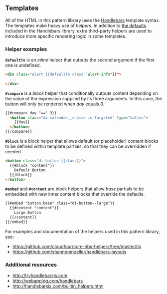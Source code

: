 ## Templates

All of the HTML in this pattern library uses the [Handlebars](http://handlebarsjs.com) template syntax. The templates make heavy use of _helpers_. In addition to [the defaults](http://handlebarsjs.com/builtin_helpers.html) included in the Handlebars library, extra third-party helpers are used to introduce more specific rendering logic in some templates.

### Helper examples

**`defaultTo`** is an _inline_ helper that outputs the second argument if the first one is undefined.

```html
<div class="alert {{defaultTo class "alert-info"}}">
  ...
</div>
```

**`#compare`** is a _block_ helper that conditionally outputs content depending on the value of the expression supplied by its three arguments. In this case, the button will only be rendered when _day_ equals _3_.

```html
{{#compare day "==" 3}}
  <button class="di-calendar__choice is-targeted" type="button">
    {{day}}
  </button>
{{/compare}}
```

**`#block`** is a block helper that allows default (or placeholder) content blocks to be defined within template partials, so that they can be overridden if needed.

```html
<button class="di-button {{class}}">
  {{#block "content"}}
    Default Button
  {{/block}}
</button>
```

**`#embed`** and **`#content`** are block helpers that allow _base_ partials to be embedded with new inner content blocks that override the defaults.

```html
{{#embed "button.base" class="di-button--large"}}
  {{#content "content"}}
    Large Button
  {{/content}}
{{/embed}}
```

For examples and documentation of the helpers used in this pattern library, see:

- https://github.com/cloudfour/core-hbs-helpers/tree/master/lib
- https://github.com/shannonmoeller/handlebars-layouts

### Additional resources

- http://tryhandlebarsjs.com
- http://webapplog.com/handlebars
- http://handlebarsjs.com/builtin_helpers.html